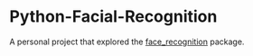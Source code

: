 # Python-Facial-Recognition

A personal project that explored the [face_recognition](https://face-recognition.readthedocs.io/en/latest/index.html) package.
